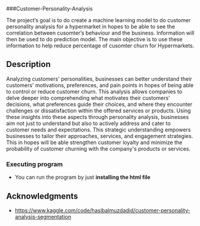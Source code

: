 ###Customer-Personality-Analysis

The project’s goal is to do create a machine learning model to do customer personality analysis for a hypermarket in hopes to be able to see the correlation between cusomter’s behaviour and the business. Information will then be used to do prediction model. The main objective is to use these information to help reduce percentage of cusomter churn for Hypermarkets.

## Description

Analyzing customers' personalities, businesses can better understand their customers' motivations, preferences, and pain points in hopes of being able to control or reduce customer churn. This analysis allows companies to delve deeper into comprehending what motivates their customers' decisions, what preferences guide their choices, and where they encounter challenges or dissatisfaction within the offered services or products. Using these insights into these aspects through personality analysis, businesses aim not just to understand but also to actively address and cater to customer needs and expectations. This strategic understanding empowers businesses to tailor their approaches, services, and engagement strategies. This in hopes will be able strengthen customer loyalty and minimize the probability of customer churning with the company's products or services.

### Executing program

* You can run the program by just **installing the html file** 


## Acknowledgments

* https://www.kaggle.com/code/hasibalmuzdadid/customer-personality-analysis-segmentation
